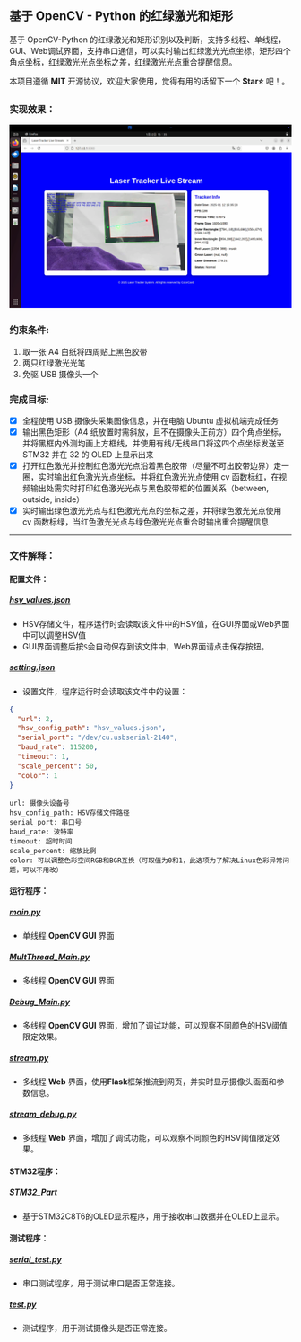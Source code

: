 ## 基于 OpenCV - Python 的红绿激光和矩形
基于 OpenCV-Python 的红绿激光和矩形识别以及判断，支持多线程、单线程，GUI、Web调试界面，支持串口通信，可以实时输出红绿激光光点坐标，矩形四个角点坐标，红绿激光光点坐标之差，红绿激光光点重合提醒信息。

本项目遵循 **MIT** 开源协议，欢迎大家使用，觉得有用的话留下一个 **Star⭐** ️吧！。

### 实现效果：
![img.png](picture/img.png)

### 约束条件:
1. 取一张 A4 白纸将四周贴上黑色胶带
2. 两只红绿激光光笔
3. 免驱 USB 摄像头一个

### 完成目标:
- [x] 全程使用 USB 摄像头采集图像信息，并在电脑 Ubuntu 虚拟机端完成任务
- [x] 输出黑色矩形（A4 纸放置时需斜放，且不在摄像头正前方）四个角点坐标，并将黑框内外测均画上方框线，并使用有线/无线串口将这四个点坐标发送至 STM32 并在 32 的 OLED 上显示出来
- [x] 打开红色激光并控制红色激光光点沿着黑色胶带（尽量不可出胶带边界）走一圈，实时输出红色激光光点坐标，并将红色激光光点使用 cv 函数标红，在视频输出处需实时打印红色激光光点与黑色胶带框的位置关系（between, outside, inside）
- [x] 实时输出绿色激光光点与红色激光光点的坐标之差，并将绿色激光光点使用 cv 函数标绿，当红色激光光点与绿色激光光点重合时输出重合提醒信息

---

### 文件解释：

#### 配置文件：

##### [hsv_values.json](hsv_values.json)  
- HSV存储文件，程序运行时会读取该文件中的HSV值，在GUI界面或Web界面中可以调整HSV值
- GUI界面调整后按`S`会自动保存到该文件中，Web界面请点击保存按钮。
##### [setting.json](setting.json)
- 设置文件，程序运行时会读取该文件中的设置：
```json
{
  "url": 2,
  "hsv_config_path": "hsv_values.json",
  "serial_port": "/dev/cu.usbserial-2140",
  "baud_rate": 115200,
  "timeout": 1,
  "scale_percent": 50,
  "color": 1
}
```
    url: 摄像头设备号
    hsv_config_path: HSV存储文件路径
    serial_port: 串口号
    baud_rate: 波特率
    timeout: 超时时间
    scale_percent: 缩放比例
    color: 可以调整色彩空间RGB和BGR互换（可取值为0和1，此选项为了解决Linux色彩异常问题，可以不用改）

#### 运行程序：

##### [main.py](main.py)
- 单线程 **OpenCV GUI** 界面

##### [MultThread_Main.py](MultThread_Main.py)
- 多线程 **OpenCV GUI** 界面

##### [Debug_Main.py](Debug_Main.py)
- 多线程 **OpenCV GUI** 界面，增加了调试功能，可以观察不同颜色的HSV阈值限定效果。

##### [stream.py](stream.py)
- 多线程 **Web** 界面，使用**Flask**框架推流到网页，并实时显示摄像头画面和参数信息。

##### [stream_debug.py](stream_debug.py)
- 多线程 **Web** 界面，增加了调试功能，可以观察不同颜色的HSV阈值限定效果。

#### STM32程序：
##### [STM32_Part](STM32_Part)
- 基于STM32C8T6的OLED显示程序，用于接收串口数据并在OLED上显示。


#### 测试程序：
##### [serial_test.py](serial_test.py)
- 串口测试程序，用于测试串口是否正常连接。

##### [test.py](test.py)
- 测试程序，用于测试摄像头是否正常连接。

